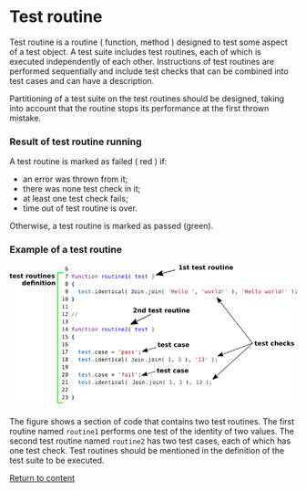 # Test routine

Test routine is a routine ( function, method ) designed to test some aspect of a test object. A test suite includes test routines, each of which is executed independently of each other. Instructions of test routines are performed sequentially and include test checks that can be combined into test cases and can have a description.

Partitioning of a test suite on the test routines should be designed, taking into account that the routine stops its performance at the first thrown mistake.

### Result of test routine running

A test routine is marked as failed ( red ) if:

- an error was thrown from it;
- there was none test check in it;
- at least one test check fails;
- time out of test routine is over.

Otherwise, a test routine is marked as passed (green).

### Example of a test routine

![test.routine](../../images/test.routine.png)

The figure shows a section of code that contains two test routines. The first routine named `routine1` performs one test of the identity of two values. The second test routine named `routine2` has two test cases, each of which has one test check. Test routines should be mentioned in the definition of the test suite to be executed.

[Return to content](../README.md#Concepts)

